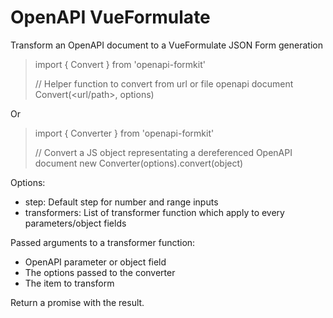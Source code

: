 # OpenAPI VueFormulate
Transform an OpenAPI document to a VueFormulate JSON Form generation

> import { Convert } from 'openapi-formkit'    
>
>// Helper function to convert from url or file openapi document
>Convert(<url/path>, options)

Or 

> import { Converter } from 'openapi-formkit'    
>
>// Convert a JS object representating a dereferenced OpenAPI document
>new Converter(options).convert(object)


Options: 
- step: Default step for number and range inputs
- transformers: List of transformer function which apply to every parameters/object fields 

Passed arguments to a transformer function:
 - OpenAPI parameter or object field
 - The options passed to the converter
 - The item to transform


Return a promise with the result.
